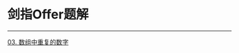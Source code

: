 # 剑指Offer题解
----------
[03. 数组中重复的数字](https://github.com/zxx0917/JianZhiOffer/blob/master/subjects/Q3.java)